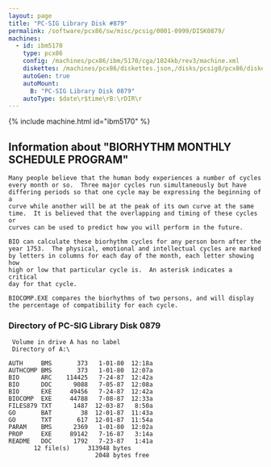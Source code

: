 ```yaml
---
layout: page
title: "PC-SIG Library Disk #879"
permalink: /software/pcx86/sw/misc/pcsig/0001-0999/DISK0879/
machines:
  - id: ibm5170
    type: pcx86
    config: /machines/pcx86/ibm/5170/cga/1024kb/rev3/machine.xml
    diskettes: /machines/pcx86/diskettes.json,/disks/pcsig0/pcx86/diskettes.json
    autoGen: true
    autoMount:
      B: "PC-SIG Library Disk 0879"
    autoType: $date\r$time\rB:\rDIR\r
---
```


{% include machine.html id="ibm5170" %}

## Information about "BIORHYTHM MONTHLY SCHEDULE PROGRAM"

    Many people believe that the human body experiences a number of cycles
    every month or so.  Three major cycles run simultaneously but have
    differing periods so that one cycle may be expressing the beginning of a
    curve while another will be at the peak of its own curve at the same
    time.  It is believed that the overlapping and timing of these cycles or
    curves can be used to predict how you will perform in the future.
    
    BIO can calculate these biorhythm cycles for any person born after the
    year 1753.  The physical, emotional and intellectual cycles are marked
    by letters in columns for each day of the month, each letter showing how
    high or low that particular cycle is.  An asterisk indicates a critical
    day for that cycle.
    
    BIOCOMP.EXE compares the biorhythms of two persons, and will display
    the percentage of compatibility for each cycle.

### Directory of PC-SIG Library Disk 0879

     Volume in drive A has no label
     Directory of A:\

    AUTH     BMS       373   1-01-80  12:18a
    AUTHCOMP BMS       373   1-01-80  12:07a
    BIO      ARC    114425   7-24-87  12:42a
    BIO      DOC      9088   7-05-87  12:08a
    BIO      EXE     49456   7-24-87  12:42a
    BIOCOMP  EXE     44788   7-08-87  12:33a
    FILES879 TXT      1487  12-03-87   8:50a
    GO       BAT        38  12-01-87  11:43a
    GO       TXT       617  12-01-87  11:54a
    PARAM    BMS      2369   1-01-80  12:02a
    PROP     EXE     89142   7-16-87   3:14a
    README   DOC      1792   7-23-87   1:41a
           12 file(s)     313948 bytes
                            2048 bytes free
